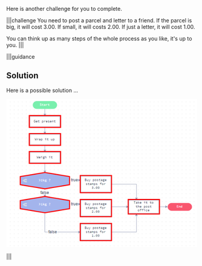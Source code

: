 Here is another challenge for you to complete. 

|||challenge
You need to post a parcel and letter to a friend. If the parcel is big, it will cost 3.00. If small, it will costs 2.00. If just a letter, it will cost 1.00.

You can think up as many steps of the whole process as you like, it's up to you. 
|||

|||guidance
## Solution
Here is a possible solution ...

![](.guides/img/solution2.png)

|||